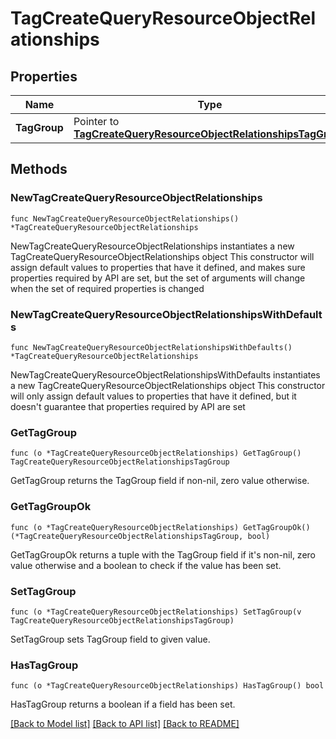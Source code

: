 # TagCreateQueryResourceObjectRelationships

## Properties

Name | Type | Description | Notes
------------ | ------------- | ------------- | -------------
**TagGroup** | Pointer to [**TagCreateQueryResourceObjectRelationshipsTagGroup**](TagCreateQueryResourceObjectRelationshipsTagGroup.md) |  | [optional] 

## Methods

### NewTagCreateQueryResourceObjectRelationships

`func NewTagCreateQueryResourceObjectRelationships() *TagCreateQueryResourceObjectRelationships`

NewTagCreateQueryResourceObjectRelationships instantiates a new TagCreateQueryResourceObjectRelationships object
This constructor will assign default values to properties that have it defined,
and makes sure properties required by API are set, but the set of arguments
will change when the set of required properties is changed

### NewTagCreateQueryResourceObjectRelationshipsWithDefaults

`func NewTagCreateQueryResourceObjectRelationshipsWithDefaults() *TagCreateQueryResourceObjectRelationships`

NewTagCreateQueryResourceObjectRelationshipsWithDefaults instantiates a new TagCreateQueryResourceObjectRelationships object
This constructor will only assign default values to properties that have it defined,
but it doesn't guarantee that properties required by API are set

### GetTagGroup

`func (o *TagCreateQueryResourceObjectRelationships) GetTagGroup() TagCreateQueryResourceObjectRelationshipsTagGroup`

GetTagGroup returns the TagGroup field if non-nil, zero value otherwise.

### GetTagGroupOk

`func (o *TagCreateQueryResourceObjectRelationships) GetTagGroupOk() (*TagCreateQueryResourceObjectRelationshipsTagGroup, bool)`

GetTagGroupOk returns a tuple with the TagGroup field if it's non-nil, zero value otherwise
and a boolean to check if the value has been set.

### SetTagGroup

`func (o *TagCreateQueryResourceObjectRelationships) SetTagGroup(v TagCreateQueryResourceObjectRelationshipsTagGroup)`

SetTagGroup sets TagGroup field to given value.

### HasTagGroup

`func (o *TagCreateQueryResourceObjectRelationships) HasTagGroup() bool`

HasTagGroup returns a boolean if a field has been set.


[[Back to Model list]](../README.md#documentation-for-models) [[Back to API list]](../README.md#documentation-for-api-endpoints) [[Back to README]](../README.md)


